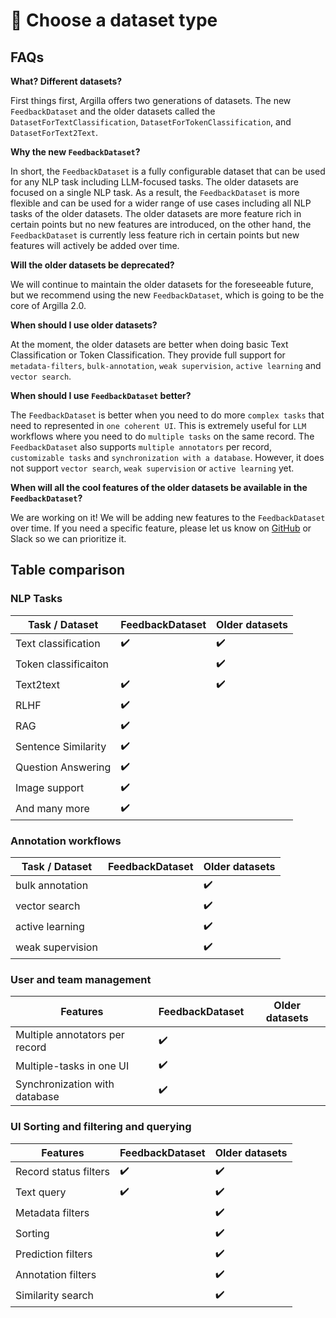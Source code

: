 # 🧐 Choose a dataset type

## FAQs

**What? Different datasets?**

First things first, Argilla offers two generations of datasets. The new `FeedbackDataset` and the older datasets called the `DatasetForTextClassification`, `DatasetForTokenClassification`, and `DatasetForText2Text`.

**Why the new `FeedbackDataset`?**

In short, the `FeedbackDataset` is a fully configurable dataset that can be used for any NLP task including LLM-focused tasks. The older datasets are focused on a single NLP task. As a result, the `FeedbackDataset` is more flexible and can be used for a wider range of use cases including all NLP tasks of the older datasets. The older datasets are more feature rich in certain points but no new features are introduced, on the other hand, the `FeedbackDataset` is currently less feature rich in certain points but new features will actively be added over time.

**Will the older datasets be deprecated?**

We will continue to maintain the older datasets for the foreseeable future, but we recommend using the new `FeedbackDataset`, which is going to be the core of Argilla 2.0.

**When should I use older datasets?**

At the moment, the older datasets are better when doing basic Text Classification or Token Classification. They provide full support for `metadata-filters`, `bulk-annotation`, `weak supervision`, `active learning` and `vector search`.

**When should I use `FeedbackDataset` better?**

The `FeedbackDataset` is better when you need to do more `complex tasks` that need to represented in `one coherent UI`. This is extremely useful for `LLM` workflows where you need to do `multiple tasks` on the same record. The `FeedbackDataset` also supports `multiple annotators` per record, `customizable tasks` and `synchronization with a database`. However, it does not support `vector search`, `weak supervision` or `active learning` yet.

**When will all the cool features of the older datasets be available in the `FeedbackDataset`?**

We are working on it! We will be adding new features to the `FeedbackDataset` over time. If you need a specific feature, please let us know on [GitHub](https://github.com/argilla-io/argilla/issues) or Slack so we can prioritize it.

## Table comparison

### NLP Tasks

| Task / Dataset                    | FeedbackDataset 	| Older datasets 	|
|-------------------------------	|-----------------	|-------------------|
| Text classification           	| ✔️               	| ✔️                  |
| Token classificaiton          	|                 	| ✔️                  |
| Text2text                     	| ✔️               	| ✔️                   |
| RLHF               	| ✔️               	|                              	|
| RAG               	| ✔️               	|                              	|
| Sentence Similarity               	| ✔️               	|                              	|
| Question Answering               	| ✔️               	|                              	|
| Image support               	| ✔️               	|                              	|
| And many more               	| ✔️               	|                              	|

### Annotation workflows

| Task / Dataset                    | FeedbackDataset 	| Older datasets 	|
|-------------------------------	|-----------------	|-------------------|
| bulk annotation           	|                	| ✔️                  |
| vector search          	|                 	| ✔️                  |
| active learning                     	|                	| ✔️                   |
| weak supervision               	|                	| ✔️                             	|

### User and team management

| Features                      	| FeedbackDataset 	| Older datasets 	|
|-------------------------------	|-----------------	|-------------------|
| Multiple annotators per record 	| ✔️               	|                    |
| Multiple-tasks in one UI      	| ✔️               	|                    |
| Synchronization with database 	| ✔️               	|                    |

### UI Sorting and filtering and querying

| Features                      	| FeedbackDataset 	| Older datasets 	|
|-------------------------------	|-----------------	|-------------------|
| Record status filters 	| ✔️               	| ✔️                   |
| Text query 	            | ✔️               	| ✔️                   |
| Metadata filters       	|                	| ✔️                   |
| Sorting 	            |                	| ✔️                   |
| Prediction filters 	            |                	| ✔️                   |
| Annotation filters 	            |                	| ✔️                   |
| Similarity search 	            |                	| ✔️                   |


